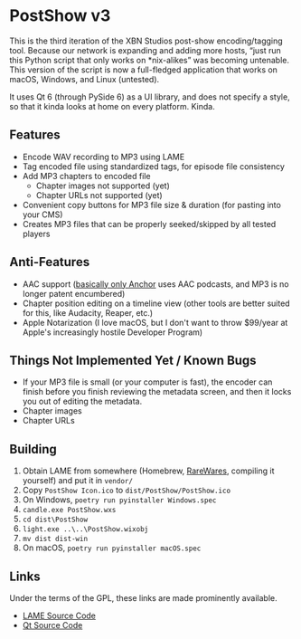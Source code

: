 # PostShow v3

This is the third iteration of the XBN Studios post-show encoding/tagging tool. 
Because our network is expanding and adding more hosts, “just run this Python script
that only works on *nix-alikes” was becoming untenable. This version of the script is
now a full-fledged application that works on macOS, Windows, and Linux (untested).

It uses Qt 6 (through PySide 6) as a UI library, and does not specify a style, so that
it kinda looks at home on every platform.  Kinda.

## Features

* Encode WAV recording to MP3 using LAME
* Tag encoded file using standardized tags, for episode file consistency
* Add MP3 chapters to encoded file
  * Chapter images not supported (yet)
  * Chapter URLs not supported (yet)
* Convenient copy buttons for MP3 file size & duration (for pasting into your CMS)
* Creates MP3 files that can be properly seeked/skipped by all tested players

## Anti-Features

* AAC support ([basically only Anchor](https://blubrry.com/podcast-insider/2019/12/09/podcast-stats-soundbites-mp3-vs-m4a/) uses AAC podcasts, and MP3 is no longer patent 
  encumbered)
* Chapter position editing on a timeline view (other tools are better suited for this, 
  like Audacity, Reaper, etc.)
* Apple Notarization (I love macOS, but I don't want to throw $99/year at Apple's 
  increasingly hostile Developer Program)

## Things Not Implemented Yet / Known Bugs
* If your MP3 file is small (or your computer is fast), the encoder can finish 
  before you finish reviewing the metadata screen, and then it locks you out of 
  editing the metadata.
* Chapter images
* Chapter URLs

## Building

1. Obtain LAME from somewhere (Homebrew, [RareWares](https://www.rarewares.org/mp3-lame-bundle.php), compiling it yourself) and put it in `vendor/`
2. Copy `PostShow Icon.ico` to `dist/PostShow/PostShow.ico`
3. On Windows, `poetry run pyinstaller Windows.spec`
4. `candle.exe PostShow.wxs`
5. `cd dist\PostShow`
6. `light.exe ..\..\PostShow.wixobj`
7. `mv dist dist-win`
8. On macOS, `poetry run pyinstaller macOS.spec`

## Links

Under the terms of the GPL, these links are made prominently available.

* [LAME Source Code](https://lame.sourceforge.io/download.php)
* [Qt Source Code](https://www.qt.io/download-open-source#source)